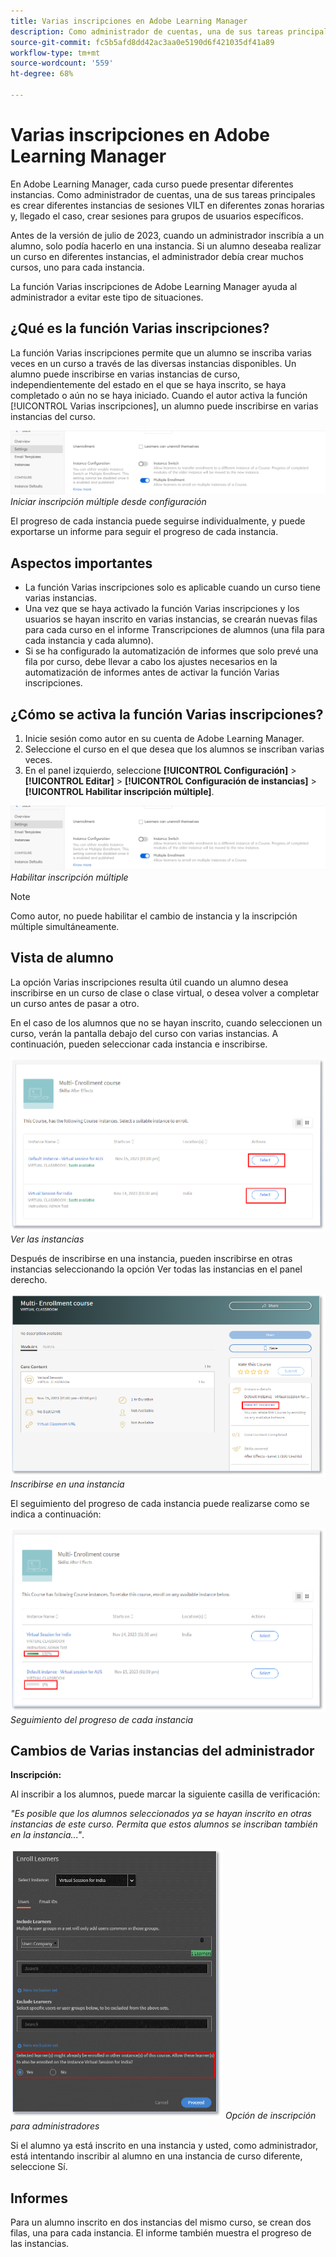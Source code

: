 ```yaml
---
title: Varias inscripciones en Adobe Learning Manager
description: Como administrador de cuentas, una de sus tareas principales es crear diferentes instancias de sesiones VILT en diferentes zonas horarias y, llegado el caso, crear sesiones para grupos de usuarios específicos.
source-git-commit: fc5b5afd8dd42ac3aa0e5190d6f421035df41a89
workflow-type: tm+mt
source-wordcount: '559'
ht-degree: 68%

---
```


# Varias inscripciones en Adobe Learning Manager

En Adobe Learning Manager, cada curso puede presentar diferentes instancias. Como administrador de cuentas, una de sus tareas principales es crear diferentes instancias de sesiones VILT en diferentes zonas horarias y, llegado el caso, crear sesiones para grupos de usuarios específicos.

Antes de la versión de julio de 2023, cuando un administrador inscribía a un alumno, solo podía hacerlo en una instancia. Si un alumno deseaba realizar un curso en diferentes instancias, el administrador debía crear muchos cursos, uno para cada instancia.

La función Varias inscripciones de Adobe Learning Manager ayuda al administrador a evitar este tipo de situaciones.

## ¿Qué es la función Varias inscripciones?

La función Varias inscripciones permite que un alumno se inscriba varias veces en un curso a través de las diversas instancias disponibles.  Un alumno puede inscribirse en varias instancias de curso, independientemente del estado en el que se haya inscrito, se haya completado o aún no se haya iniciado. Cuando el autor activa la función [!UICONTROL Varias inscripciones], un alumno puede inscribirse en varias instancias del curso.

![imagen de inscripción múltiple](assets/multi-enrollment-author.png)
*Iniciar inscripción múltiple desde configuración*

El progreso de cada instancia puede seguirse individualmente, y puede exportarse un informe para seguir el progreso de cada instancia.

## Aspectos importantes

* La función Varias inscripciones solo es aplicable cuando un curso tiene varias instancias.
* Una vez que se haya activado la función Varias inscripciones y los usuarios se hayan inscrito en varias instancias, se crearán nuevas filas para cada curso en el informe Transcripciones de alumnos (una fila para cada instancia y cada alumno).
* Si se ha configurado la automatización de informes que solo prevé una fila por curso, debe llevar a cabo los ajustes necesarios en la automatización de informes antes de activar la función Varias inscripciones.

## ¿Cómo se activa la función Varias inscripciones?

1. Inicie sesión como autor en su cuenta de Adobe Learning Manager.
1. Seleccione el curso en el que desea que los alumnos se inscriban varias veces.
1. En el panel izquierdo, seleccione **[!UICONTROL Configuración]** > **[!UICONTROL Editar]** > **[!UICONTROL Configuración de instancias]** > **[!UICONTROL Habilitar inscripción múltiple]**.

![imagen de inscripción múltiple](assets/multi-enrollment-author.png)
*Habilitar inscripción múltiple*

>[!NOTE]
>
>Como autor, no puede habilitar el cambio de instancia y la inscripción múltiple simultáneamente.

## Vista de alumno

La opción Varias inscripciones resulta útil cuando un alumno desea inscribirse en un curso de clase o clase virtual, o desea volver a completar un curso antes de pasar a otro.

En el caso de los alumnos que no se hayan inscrito, cuando seleccionen un curso, verán la pantalla debajo del curso con varias instancias. A continuación, pueden seleccionar cada instancia e inscribirse.

![imagen de vista del alumno](assets/learner-view.png)
*Ver las instancias*

Después de inscribirse en una instancia, pueden inscribirse en otras instancias seleccionando la opción Ver todas las instancias en el panel derecho.

![imagen del curso de inscripción múltiple](assets/enroll-instance.png)
*Inscribirse en una instancia*

El seguimiento del progreso de cada instancia puede realizarse como se indica a continuación:

![seguimiento del progreso](assets/check-progress.png)
*Seguimiento del progreso de cada instancia*

## Cambios de Varias instancias del administrador

**Inscripción:**

Al inscribir a los alumnos, puede marcar la siguiente casilla de verificación:

*&quot;Es posible que los alumnos seleccionados ya se hayan inscrito en otras instancias de este curso. Permita que estos alumnos se inscriban también en la instancia...&quot;*.

![cambios de administrador](assets/admin-changes.png)
*Opción de inscripción para administradores*

Si el alumno ya está inscrito en una instancia y usted, como administrador, está intentando inscribir al alumno en una instancia de curso diferente, seleccione Sí.

## Informes

Para un alumno inscrito en dos instancias del mismo curso, se crean dos filas, una para cada instancia. El informe también muestra el progreso de las instancias.
